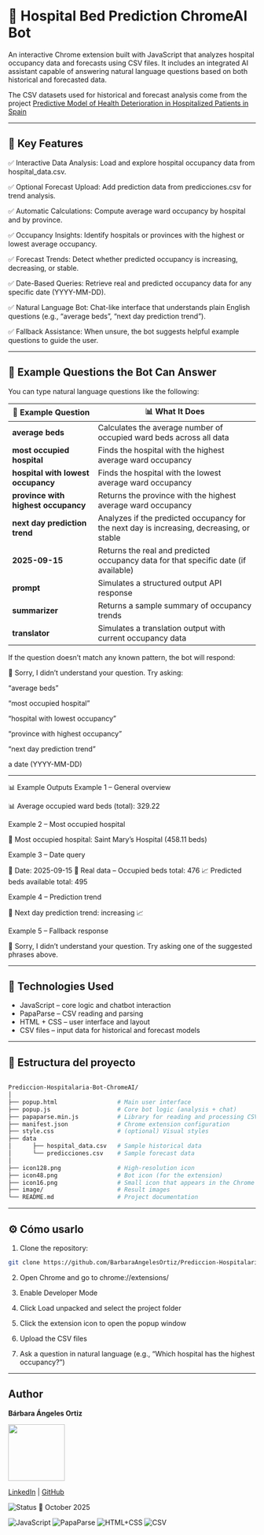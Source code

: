 # 🏥 Hospital Bed Prediction ChromeAI Bot

An interactive Chrome extension built with JavaScript that analyzes hospital occupancy data and forecasts using CSV files.
It includes an integrated AI assistant capable of answering natural language questions based on both historical and forecasted data.

The CSV datasets used for historical and forecast analysis come from the project [Predictive Model of Health Deterioration in Hospitalized Patients in Spain](https://github.com/BarbaraAngelesOrtiz/Proyecto-Predicci-n-hospitalaria)

----

## 🚀 Key Features

✅ Interactive Data Analysis: Load and explore hospital occupancy data from hospital_data.csv.

✅ Optional Forecast Upload: Add prediction data from predicciones.csv for trend analysis.

✅ Automatic Calculations: Compute average ward occupancy by hospital and by province.

✅ Occupancy Insights: Identify hospitals or provinces with the highest or lowest average occupancy.

✅ Forecast Trends: Detect whether predicted occupancy is increasing, decreasing, or stable.

✅ Date-Based Queries: Retrieve real and predicted occupancy data for any specific date (YYYY-MM-DD).

✅ Natural Language Bot: Chat-like interface that understands plain English questions (e.g., “average beds”, “next day prediction trend”).

✅ Fallback Assistance: When unsure, the bot suggests helpful example questions to guide the user.

----

## 💬 Example Questions the Bot Can Answer

You can type natural language questions like the following:

| 🧠 Example Question                 | 📊 What It Does                                                                           |
| ----------------------------------- | ----------------------------------------------------------------------------------------- |
| **average beds**                    | Calculates the average number of occupied ward beds across all data                       |
| **most occupied hospital**          | Finds the hospital with the highest average ward occupancy                                |
| **hospital with lowest occupancy**  | Finds the hospital with the lowest average ward occupancy                                 |
| **province with highest occupancy** | Returns the province with the highest average ward occupancy                              |
| **next day prediction trend**       | Analyzes if the predicted occupancy for the next day is increasing, decreasing, or stable |
| **2025-09-15**                      | Returns the real and predicted occupancy data for that specific date (if available)       |
| **prompt**                          | Simulates a structured output API response                                                |
| **summarizer**                      | Returns a sample summary of occupancy trends                                              |
| **translator**                      | Simulates a translation output with current occupancy data                                |


If the question doesn’t match any known pattern, the bot will respond:

🤖 Sorry, I didn’t understand your question.
Try asking:

“average beds”

“most occupied hospital”

“hospital with lowest occupancy”

“province with highest occupancy”

“next day prediction trend”

a date (YYYY-MM-DD)

----

📊 Example Outputs
Example 1 – General overview

📊 Average occupied ward beds (total): 329.22

Example 2 – Most occupied hospital

🏥 Most occupied hospital: Saint Mary’s Hospital (458.11 beds)

Example 3 – Date query

📅 Date: 2025-09-15
🏥 Real data – Occupied beds total: 476
📈 Predicted beds available total: 495

Example 4 – Prediction trend

📆 Next day prediction trend: increasing 📈

Example 5 – Fallback response

🤖 Sorry, I didn’t understand your question.
Try asking one of the suggested phrases above.

----

## 🧩 Technologies Used

- JavaScript – core logic and chatbot interaction
- PapaParse – CSV reading and parsing
- HTML + CSS – user interface and layout
- CSV files – input data for historical and forecast models

----

## 📂 Estructura del proyecto


```bash

Prediccion-Hospitalaria-Bot-ChromeAI/
│
├── popup.html                 # Main user interface
├── popup.js                   # Core bot logic (analysis + chat)
├── papaparse.min.js           # Library for reading and processing CSV files
├── manifest.json              # Chrome extension configuration
├── style.css                  # (optional) Visual styles
├── data
│      ├── hospital_data.csv   # Sample historical data
│      └── predicciones.csv    # Sample forecast data
│  
├── icon128.png                # High-resolution icon
├── icon48.png                 # Bot icon (for the extension)
├── icon16.png                 # Small icon that appears in the Chrome extensions bar
├── image/                     # Result images
└── README.md                  # Project documentation

````
----

## ⚙️ Cómo usarlo

1. Clone the repository:
````bash
git clone https://github.com/BarbaraAngelesOrtiz/Prediccion-Hospitalaria-ChromeAI.git
````
2. Open Chrome and go to chrome://extensions/

3. Enable Developer Mode

4. Click Load unpacked and select the project folder

5. Click the extension icon to open the popup window

6. Upload the CSV files

7. Ask a question in natural language (e.g., “Which hospital has the highest occupancy?”)

----

## Author
**Bárbara Ángeles Ortiz**

<img src="https://github.com/user-attachments/assets/30ea0d40-a7a9-4b19-a835-c474b5cc50fb" width="115">

[LinkedIn](https://www.linkedin.com/in/barbaraangelesortiz/) | [GitHub](https://github.com/BarbaraAngelesOrtiz)

![Status](https://img.shields.io/badge/status-finished-brightgreen) 📅 October 2025

![JavaScript](https://img.shields.io/badge/JavaScript-yellow)
![PapaParse](https://img.shields.io/badge/PapaParse-lightgrey)
![HTML+CSS](https://img.shields.io/badge/HTML%2BCSS-blue)
![CSV](https://img.shields.io/badge/CSV-brightgreen)
